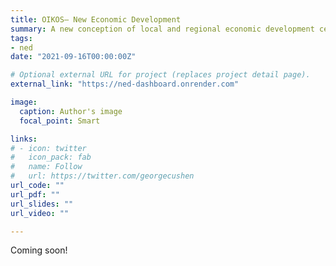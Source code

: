 ```yaml
---
title: OIKOS– New Economic Development
summary: A new conception of local and regional economic development centered around the interaction between place-based conditions, human and social capital, and economic activity. 
tags:
- ned
date: "2021-09-16T00:00:00Z"

# Optional external URL for project (replaces project detail page).
external_link: "https://ned-dashboard.onrender.com"

image:
  caption: Author's image
  focal_point: Smart

links:
# - icon: twitter
#   icon_pack: fab
#   name: Follow
#   url: https://twitter.com/georgecushen
url_code: ""
url_pdf: ""
url_slides: ""
url_video: ""

---
```

Coming soon!
